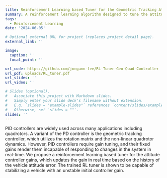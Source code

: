 ```yaml
---
title: Reinforcement Learning based Tuner for the Geometric Tracking Attitude Controller
summary: A reinforcement learning algorithm designed to tune the attitude controller gains for the geometric tracking controller for the quadrotor.
tags:
  - Reinforcement Learning
date: '2024-06-05'

# Optional external URL for project (replaces project detail page).
external_link: ''

image:
  caption: ''
  focal_point: ''

url_code: https://github.com/jongann-lee/RL-Tuner-Geo-Quad-Controller
url_pdf: uploads/RL_tuner.pdf
url_slides: ''
url_video: ''

# Slides (optional).
#   Associate this project with Markdown slides.
#   Simply enter your slide deck's filename without extension.
#   E.g. `slides = "example-slides"` references `content/slides/example-slides.md`.
#   Otherwise, set `slides = ""`.
slides: ''
---
```


PID controllers are widely used across many applications including quadrotors. A variant of the PD controller is the geometric tracking controller, which utilizes the rotation matrix and the non-linear quadrotor dynamics. However, PID controllers require gain tuning, and their fixed gains render them incapable of responding to changes in the system in real-time. We propose a reinforcement learning based tuner for the attitude controller gains, which updates the gain in real time based on the history of the vehicle attitude error. The trained RL tuner is shown to be capable of stabilizing a vehicle with an unstable initial controller gain.
